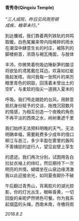 #### 青秀寺(Qingxiu Temple)

*“三人成院，昨日见风雨劳顿*  
*成疾，粮草未行。”*

到达慵城，我们靠着两列铁轨的共鸣  
取暖。白色尾翼来带内陆稀碎的雨水  
在潮湿中肆意生长的村庄，被陈列的  
脚楼俯首，浓荫与褐瓦掩面，与肢体  

丰沛。你微笑着吮吸边陲新笋的酸涩  
将欲坠的鸢尾戴在耳边，欢喜如红蜓  
挽起发绺，询问我每一张照片的来历  
眼里青色的铜鼓，回荡着未曾出土的  
空旷，与柔软的指尖一道拥入夏末的  

呼吸。我们甩走踉跄的台风，用醉意  
抵抗身份赋予的交谈，拖拽沉寂数月  
的情感，为相互创造一个夜晚的角色  
不再平淡的西南之水，岭树重遮千里  

我们始终无法预料明晚的天气，无法  
明确幸福，需要耗费多少成年的借口  
柳江与邕江，多少丰盈在雾里的轰鸣  
不善捕捉的逆行人，望见岩壁上孪生  

的遗迹。我们再次分别，试图用告白  
拉扯衣袖上的绯红，然后期待下一次  
明亮的共情。蝴蝶坐在山泉边缘清澈  
我以此迎接余光，如同夏夜颠扑不破  

午后翻过青秀山，背离胶片的湖光掠  
影，你的灯光丛生，眼眸昏黄，一切  
回旋的亲昵俨然锈色可餐。你为我系  
起烟蓝的头绳，西南未南，寺檐将雨  

*2018.8.2*
